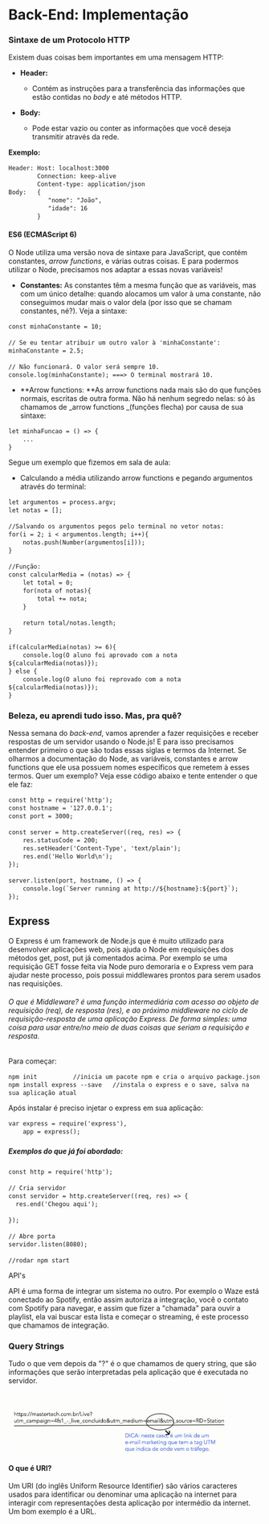 # Back-End: Implementação

### Sintaxe de um Protocolo HTTP

Existem duas coisas bem importantes em uma mensagem HTTP:

* **Header:**

  * Contém as instruções para a transferência das informações que estão contidas no _body_ e até métodos HTTP.

* **Body:**

  * Pode estar vazio ou conter as informações que você deseja transmitir através da rede.

**Exemplo:**

```
Header: Host: localhost:3000
        Connection: keep-alive
        Content-type: application/json
Body:   {
           "nome": "João",
           "idade": 16
        }
```

#### 

#### ES6 \(ECMAScript 6\)

O Node utiliza uma versão nova de sintaxe para JavaScript, que contém constantes, _arrow functions_, e várias outras coisas. E para podermos utilizar o Node, precisamos nos adaptar a essas novas variáveis!

* **Constantes:** As constantes têm a mesma função que as variáveis, mas com um único detalhe: quando alocamos um valor à uma constante, não conseguimos mudar mais o valor dela \(por isso que se chamam constantes, né?\). Veja a sintaxe:

```
const minhaConstante = 10;

// Se eu tentar atribuir um outro valor à 'minhaConstante':
minhaConstante = 2.5;

// Não funcionará. O valor será sempre 10.
console.log(minhaConstante); ===> O terminal mostrará 10.
```

* **Arrow functions: **As arrow functions nada mais são do que funções normais, escritas de outra forma. Não há nenhum segredo nelas: só às chamamos de _arrow functions _\(funções flecha\) por causa de sua sintaxe:

```
let minhaFuncao = () => {
    ...
}
```

Segue um exemplo que fizemos em sala de aula:

* Calculando a média utilizando arrow functions e pegando argumentos através do terminal:

```
let argumentos = process.argv; 
let notas = [];

//Salvando os argumentos pegos pelo terminal no vetor notas: 
for(i = 2; i < argumentos.length; i++){ 
    notas.push(Number(argumentos[i])); 
}

//Função: 
const calcularMedia = (notas) => { 
    let total = 0; 
    for(nota of notas){ 
        total += nota; 
    }

    return total/notas.length;
}

if(calcularMedia(notas) >= 6){ 
    console.log(O aluno foi aprovado com a nota ${calcularMedia(notas)}); 
} else { 
    console.log(O aluno foi reprovado com a nota ${calcularMedia(notas)}); 
}
```

### Beleza, eu aprendi tudo isso. Mas, pra quê?

Nessa semana do _back-end_, vamos aprender a fazer requisições e receber respostas de um servidor usando o Node.js! E para isso precisamos entender primeiro o que são todas essas siglas e termos da Internet. Se olharmos a documentação do Node, as variáveis, constantes e arrow functions que ele usa possuem nomes específicos que remetem à esses termos. Quer um exemplo? Veja esse código abaixo e tente entender o que ele faz:

    const http = require('http');
    const hostname = '127.0.0.1';
    const port = 3000;

    const server = http.createServer((req, res) => {
        res.statusCode = 200;
        res.setHeader('Content-Type', 'text/plain');
        res.end('Hello World\n');
    });

    server.listen(port, hostname, () => {
        console.log(`Server running at http://${hostname}:${port}`);
    });

##### 

## Express

O Express é um framework de Node.js que é muito utilizado para desenvolver aplicações web, pois ajuda o Node em requisições dos métodos get, post, put já comentados acima. Por exemplo se uma requisição GET fosse feita via Node puro demoraria e o Express vem para ajudar neste processo, pois possui middlewares prontos para serem usados nas requisições.

###### O que é Middleware? é uma função intermediária com acesso ao objeto de requisição \(req\), de resposta \(res\), e ao próximo middleware no ciclo de requisição-resposta de uma aplicação Express. De forma simples:  uma coisa para usar entre/no meio de duas coisas que seriam a requisição e resposta.

Para começar:

```
npm init          //inicia um pacote npm e cria o arquivo package.json
npm install express --save   //instala o express e o save, salva na sua aplicação atual
```

Após instalar é preciso injetar o express em sua aplicação:

```
var express = require('express'),
    app = express();
```

##### 

##### Exemplos do que já foi abordado:

```
const http = require('http');

// Cria servidor
const servidor = http.createServer((req, res) => {
  res.end('Chegou aqui');

});

// Abre porta
servidor.listen(8080);

//rodar npm start
```

API's

API é uma forma de integrar um sistema no outro. Por exemplo o Waze está conectado ao Spotify, então assim autoriza a integração, você o contato com Spotify para navegar, e assim que fizer a "chamada" para ouvir a playlist, ela vai buscar esta lista e começar o streaming, é este processo que chamamos de integração.

### Query Strings

Tudo o que vem depois da "?" é o que chamamos de query string, que são informações que serão interpretadas pela aplicação que é executada no servidor.

![](/assets/tag.jpg)

#### O que é URI?

Um URI \(do inglês Uniform Resource Identifier\) são vários caracteres usados para identificar ou denominar uma aplicação na internet para interagir com representações desta aplicação por intermédio da internet. Um bom exemplo é a URL.

